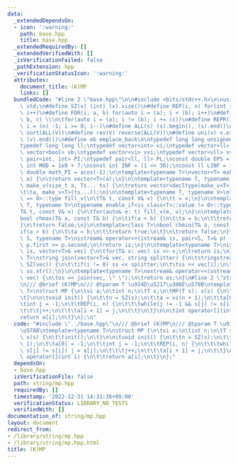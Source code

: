 ```yaml
---
data:
  _extendedDependsOn:
  - icon: ':warning:'
    path: base.hpp
    title: base.hpp
  _extendedRequiredBy: []
  _extendedVerifiedWith: []
  _isVerificationFailed: false
  _pathExtension: hpp
  _verificationStatusIcon: ':warning:'
  attributes:
    document_title: (K)MP
    links: []
  bundledCode: "#line 2 \"base.hpp\"\n\n#include <bits/stdc++.h>\n\nusing namespace\
    \ std;\n#define SZ(x) (int) (x).size()\n#define REP(i, n) for(int i = 0; i < (n);\
    \ i++)\n#define FOR(i, a, b) for(auto i = (a); i < (b); i++)\n#define For(i, a,\
    \ b, c) \\\n\tfor(auto i = (a); i != (b); i += (c))\n#define REPR(i, n) for(auto\
    \ i = (n) -1; i >= 0; i--)\n#define ALL(s) (s).begin(), (s).end()\n#define so(V)\
    \ sort(ALL(V))\n#define rev(V) reverse(ALL(V))\n#define uni(v) v.erase(unique(ALL(v)),\
    \ (v).end())\n#define eb emplace_back\n\ntypedef long long unsigned int llu;\n\
    typedef long long ll;\ntypedef vector<int> vi;\ntypedef vector<ll> vll;\ntypedef\
    \ vector<bool> vb;\ntypedef vector<vi> vvi;\ntypedef vector<vll> vvll;\ntypedef\
    \ pair<int, int> PI;\ntypedef pair<ll, ll> PL;\nconst double EPS = 1e-9;\nconst\
    \ int MOD = 1e9 + 7;\nconst int INF = (1 << 30);\nconst ll LINF = 1e18;\nconst\
    \ double math_PI = acos(-1);\n\ntemplate<typename T>\nvector<T> make_v(size_t\
    \ a) {\n\treturn vector<T>(a);\n}\n\ntemplate<typename T, typename... Ts>\nauto\
    \ make_v(size_t a, Ts... ts) {\n\treturn vector<decltype(make_v<T>(ts...))>(\n\
    \t\ta, make_v<T>(ts...));\n}\n\ntemplate<typename T, typename V>\ntypename enable_if<is_class<T>::value\
    \ == 0>::type fill_v(\n\tT& t, const V& v) {\n\tt = v;\n}\n\ntemplate<typename\
    \ T, typename V>\ntypename enable_if<is_class<T>::value != 0>::type fill_v(\n\t\
    T& t, const V& v) {\n\tfor(auto& e: t) fill_v(e, v);\n}\n\ntemplate<class T>\n\
    bool chmax(T& a, const T& b) {\n\tif(a < b) {\n\t\ta = b;\n\t\treturn true;\n\t\
    }\n\treturn false;\n}\n\ntemplate<class T>\nbool chmin(T& a, const T& b) {\n\t\
    if(a > b) {\n\t\ta = b;\n\t\treturn true;\n\t}\n\treturn false;\n}\n\ntemplate<typename\
    \ S, typename T>\nistream& operator>>(istream& is, pair<S, T>& p) {\n\tcin >>\
    \ p.first >> p.second;\n\treturn is;\n}\n\ntemplate<typename T>\nistream& operator>>(istream&\
    \ is, vector<T>& vec) {\n\tfor(T& x: vec) is >> x;\n\treturn is;\n}\n\ntemplate<typename\
    \ T>\nstring join(vector<T>& vec, string splitter) {\n\tstringstream ss;\n\tREP(i,\
    \ SZ(vec)) {\n\t\tif(i != 0) ss << splitter;\n\t\tss << vec[i];\n\t}\n\treturn\
    \ ss.str();\n}\n\ntemplate<typename T>\nostream& operator<<(ostream& os, vector<T>&\
    \ vec) {\n\tos << join(vec, \" \");\n\treturn os;\n}\n#line 2 \"string/mp.hpp\"\
    \n/// @brief (K)MP\n/// @tparam T \u914D\u5217\u306E\u578B\ntemplate<typename\
    \ T>\nstruct MP {\n\tvi a;\n\tint n;\n\tT s;\n\tMP(T s): s(s) {\n\t\tinit();\n\
    \t}\n\n\tvoid init() {\n\t\tn = SZ(s);\n\t\ta = vi(n + 1);\n\t\ta[0] = -1;\n\t\
    \tint j = -1;\n\t\tREP(i, n) {\n\t\t\twhile(j != -1 && s[j] != s[i]) j = a[j];\n\
    \t\t\tj++;\n\t\t\ta[i + 1] = j;\n\t\t}\n\t}\n\n\tint operator[](int i) {\n\t\t\
    return a[i];\n\t}\n};\n"
  code: "#include \"../base.hpp\"\n/// @brief (K)MP\n/// @tparam T \u914D\u5217\u306E\
    \u578B\ntemplate<typename T>\nstruct MP {\n\tvi a;\n\tint n;\n\tT s;\n\tMP(T s):\
    \ s(s) {\n\t\tinit();\n\t}\n\n\tvoid init() {\n\t\tn = SZ(s);\n\t\ta = vi(n +\
    \ 1);\n\t\ta[0] = -1;\n\t\tint j = -1;\n\t\tREP(i, n) {\n\t\t\twhile(j != -1 &&\
    \ s[j] != s[i]) j = a[j];\n\t\t\tj++;\n\t\t\ta[i + 1] = j;\n\t\t}\n\t}\n\n\tint\
    \ operator[](int i) {\n\t\treturn a[i];\n\t}\n};"
  dependsOn:
  - base.hpp
  isVerificationFile: false
  path: string/mp.hpp
  requiredBy: []
  timestamp: '2022-12-31 14:31:36+09:00'
  verificationStatus: LIBRARY_NO_TESTS
  verifiedWith: []
documentation_of: string/mp.hpp
layout: document
redirect_from:
- /library/string/mp.hpp
- /library/string/mp.hpp.html
title: (K)MP
---
```

